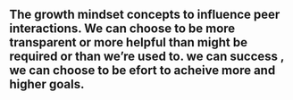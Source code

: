 ##  The growth mindset concepts to influence peer interactions. We can choose to be more transparent or more helpful than might be required or than we’re used to. we can success , we can choose to be efort to acheive more and higher goals. ##
